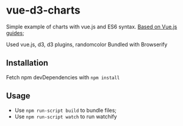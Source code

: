 # vue-d3-charts

Simple example of charts with vue.js and ES6 syntax. [Based on Vue.js guides](https://vuejs.org/guide/);

Used vue.js, d3, d3 plugins, randomcolor
Bundled with Browserify

## Installation

Fetch npm devDependencies with `npm install`

## Usage

* Use `npm run-script build` to bundle files;
* Use `npm run-script watch` to run watchify
